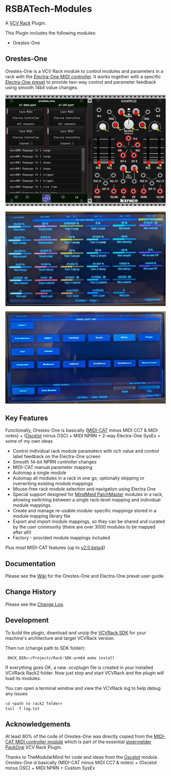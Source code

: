 # RSBATech-Modules

A [VCV Rack](https://vcvrack.com/) Plugin.

This Plugin includes the following modules:

* Orestes-One


## Orestes-One

Orestes-One is a VCV Rack module to control modules and parameters in a rack with the [Electra-One MIDI controller](https://electra.one). It works together with a specific [Electra-One preset](https://app.electra.one/preset/4rIzUF8a60kXiYsyvlTN) to provide two-way control and parameter feedback using smooth 14bit value changes.  


![Orestes-One controlling a Befaco Rampage module](/images/OrestesOne.png?raw=true "Orestes-One controlling a Befaco Rampage module")

![Electra-One preset showing a module control page](/images/E1VCVRackPresetModule.png?raw=true "Electra-One preset showing a module control page")

![Electra-One preset showing module select page](/images/E1VCVRackPresetModuleGrid.png?raw=true "Electra-One preset showing the module select page")

## Key Features

Functionally, Orestes-One is basically ([MIDI-CAT](https://library.vcvrack.com/Stoermelder-P1/MidiCat) minus MIDI CC7 & MIDI notes) + ([Oscelot](https://library.vcvrack.com/OSCelot/OSCelot) minus OSC) + MIDI NPRN + 2-way Electra-One SysEx + some of my own ideas

* Control individual rack module parameters with rich value and control label feedback on the Electra-One screen
* Smooth 14-bit NPRN controller changes
* MIDI-CAT manual parameter mapping
* Automap a single module
* Automap all modules in a rack in one go, optionally skipping or overwriting existing module mappings
* Mouse-free rack module selection and navigation using Electra One
* Special support designed for [MindMeld PatchMaster](https://library.vcvrack.com/MindMeldModular/PatchMaster) modules in a rack, allowing switching between a single rack-level mapping and individual module mappings.
* Create and manage re-usable module-specific mappings stored in a module mapping library file
* Export and import module mappings, so they can be shared and curated by the user community (there are over 3000 modules to be mapped after all!)
* Factory - provided module mappings included

Plus most MIDI-CAT features (up to [v2.0.beta4](https://github.com/stoermelder/vcvrack-packone/blob/v2/CHANGELOG.md#20beta4))

## Documentation

Please see the [Wiki](https://github.com/rjsmith/rsbatech-modules/wiki) for the Orestes-One and Electra-One preset user guide.

## Change History

Please see the [Change Log](CHANGELOG.md).

## Development

To build the plugin, download and unzip the [VCVRack SDK](https://vcvrack.com/downloads) for your machine's architecture and target VCVRack version.

Then run (change path to SDK folder):

```
 RACK_DIR=~/Projects/Rack-SDK-arm64 make install
```

If everything goes OK, a new .vcvplugin file is created in your installed VCVRack Rack2 folder.  Now just stop and start VCVRack and the plugin will load its modules.

You can open a terminal window and view the VCVRack log to help debug any issues

```
cd <path to rack2 folder>
tail -f log.txt
```

## Acknowledgements

At least 80% of the code of Orestes-One was directly copied from the [MIDI-CAT MIDI controller module](https://library.vcvrack.com/Stoermelder-P1/MidiCat) which is part of the essential [stoermelder PackOne](https://github.com/stoermelder/vcvrack-packone) VCV Rack Plugin. 

Thanks to TheModularMind for code and ideas from the [Oscelot](https://library.vcvrack.com/OSCelot/OSCelot) module. Orestes-One is basically (MIDI-CAT minus MIDI CC7 & notes) + (Oscelot minus OSC) + MIDI NPRN + Custom SysEx
